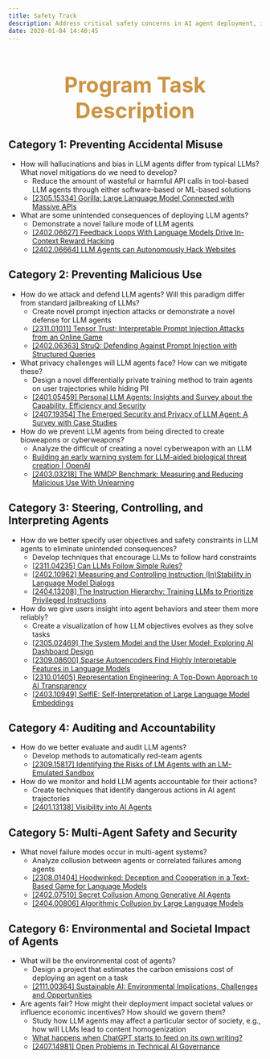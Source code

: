 ```yaml
---
title: Safety Track
description: Address critical safety concerns in AI agent deployment, including preventing misuse, ensuring privacy, improving interpretability, and assessing broader societal impacts. Develop methods for better control, auditing, and accountability of AI agents in various applications and multi-agent systems.
date: 2020-01-04 14:40:45
---
```


<div style="text-align: center;">
  <h1 style="font-weight: bold; font-size: 3em; color: #CB9445;">Program Task Description</h1>
</div>

<h2>Category 1: Preventing Accidental Misuse</h2>
<ul>
   <li>
      How will hallucinations and bias in LLM agents differ from typical LLMs? What novel mitigations do we need to develop? 
      <ul>
         <li>
            Reduce the amount of wasteful or harmful API calls in tool-based LLM agents through either software-based or ML-based solutions
        </li>
        <li>
          <a href="https://arxiv.org/abs/2305.15334">[2305.15334] Gorilla: Large Language Model Connected with Massive APIs</a>
        </li>
      </ul>
   </li>
    <li>
      What are some unintended consequences of deploying LLM agents? 
      <ul>
         <li>
            Demonstrate a novel failure mode of LLM agents 
        </li>
        <li>
          <a href="https://arxiv.org/abs/2402.06627">[2402.06627] Feedback Loops With Language Models Drive In-Context Reward Hacking</a>
        </li>
        <li>
          <a href="https://arxiv.org/abs/2402.06664">[2402.06664] LLM Agents can Autonomously Hack Websites</a>
        </li>
      </ul>
   </li>
</ul>

<h2>Category 2: Preventing Malicious Use</h2>
<ul>
   <li>
      How do we attack and defend LLM agents? Will this paradigm differ from standard jailbreaking of LLMs? 
      <ul>
         <li>
            Create novel prompt injection attacks or demonstrate a novel defense for LLM agents  
        </li>
        <li>
          <a href="https://arxiv.org/abs/2311.01011">[2311.01011] Tensor Trust: Interpretable Prompt Injection Attacks from an Online Game</a>
        </li>
        <li>
          <a href="https://arxiv.org/abs/2402.06363">[2402.06363] StruQ: Defending Against Prompt Injection with Structured Queries</a>
        </li>
      </ul>
   </li>
  <li>
      What privacy challenges will LLM agents face? How can we mitigate these? 
      <ul>
         <li>
            Design a novel differentially private training method to train agents on user trajectories while hiding PII  
        </li>
        <li>
          <a href="https://arxiv.org/abs/2401.05459">[2401.05459] Personal LLM Agents: Insights and Survey about the Capability, Efficiency and Security</a>
        </li>
        <li>
          <a href="https://arxiv.org/abs/2407.19354">[2407.19354] The Emerged Security and Privacy of LLM Agent: A Survey with Case Studies</a>
        </li>
      </ul>
   </li>
  <li>
      How do we prevent LLM agents from being directed to create bioweapons or cyberweapons? 
      <ul>
         <li>
            Analyze the difficult of creating a novel cyberweapon with an LLM  
        </li>
        <li>
          <a href="https://openai.com/index/building-an-early-warning-system-for-llm-aided-biological-threat-creation/">Building an early warning system for LLM-aided biological threat creation | OpenAI</a>
        </li>
        <li>
          <a href="https://arxiv.org/abs/2403.03218">[2403.03218] The WMDP Benchmark: Measuring and Reducing Malicious Use With Unlearning</a>
        </li>
      </ul>
   </li>
</ul>

<h2>Category 3: Steering, Controlling, and Interpreting Agents</h2>
<ul>
   <li>
      How do we better specify user objectives and safety constraints in LLM agents to eliminate unintended consequences? 
      <ul>
         <li>
            Develop techniques that encourage LLMs to follow hard constraints  
        </li>
        <li>
            <a href="https://arxiv.org/abs/2311.04235">[2311.04235] Can LLMs Follow Simple Rules?</a>  
        </li>
        <li>
            <a href="https://arxiv.org/abs/2402.10962">[2402.10962] Measuring and Controlling Instruction (In)Stability in Language Model Dialogs</a>  
        </li>
        <li>
            <a href="https://arxiv.org/abs/2404.13208">[2404.13208] The Instruction Hierarchy: Training LLMs to Prioritize Privileged Instructions</a>  
        </li>
      </ul>
   </li>
  <li>
      How do we give users insight into agent behaviors and steer them more reliably? 
      <ul>
         <li>
            Create a visualization of how LLM objectives evolves as they solve tasks  
        </li>
        <li>
            <a href="https://arxiv.org/abs/2305.02469">[2305.02469] The System Model and the User Model: Exploring AI Dashboard Design</a>  
        </li>
        <li>
            <a href="https://arxiv.org/abs/2309.08600">[2309.08600] Sparse Autoencoders Find Highly Interpretable Features in Language Models</a>  
        </li>
        <li>
            <a href="https://arxiv.org/abs/2310.01405">[2310.01405] Representation Engineering: A Top-Down Approach to AI Transparency</a>  
        </li>
        <li>
            <a href="https://arxiv.org/abs/2403.10949">[2403.10949] SelfIE: Self-Interpretation of Large Language Model Embeddings</a>  
        </li>
      </ul>
   </li>
</ul>

<h2>Category 4: Auditing and Accountability</h2>
<ul>
   <li>
      How do we better evaluate and audit LLM agents?
      <ul>
         <li>
            Develop methods to automatically red-team agents  
        </li>
        <li>
            <a href="[https://example.com](https://arxiv.org/abs/2309.15817)">[2309.15817] Identifying the Risks of LM Agents with an LM-Emulated Sandbox</a>  
        </li>
      </ul>
   </li>
  <li>
      How do we monitor and hold LLM agents accountable for their actions?
      <ul>
         <li>
            Create techniques that identify dangerous actions in AI agent trajectories  
        </li>
        <li>
            <a href="https://arxiv.org/abs/2401.13138">[2401.13138] Visibility into AI Agents</a>  
        </li>
      </ul>
   </li>
</ul>

<h2>Category 5: Multi-Agent Safety and Security</h2>
<ul>
   <li>
      What novel failure modes occur in multi-agent systems? 
      <ul>
         <li>
            Analyze collusion between agents or correlated failures among agents
        </li>
        <li>
            <a href="https://arxiv.org/abs/2308.01404">[2308.01404] Hoodwinked: Deception and Cooperation in a Text-Based Game for Language Models</a>  
        </li>
        <li>
            <a href="https://arxiv.org/abs/2402.07510">[2402.07510] Secret Collusion Among Generative AI Agents</a>  
        </li>
        <li>
            <a href="https://arxiv.org/abs/2404.00806">[2404.00806] Algorithmic Collusion by Large Language Models</a>  
        </li>
      </ul>
   </li>
</ul>

<h2>Category 6: Environmental and Societal Impact of Agents</h2>
<ul>
   <li>
      What will be the environmental cost of agents? 
      <ul>
         <li>
            Design a project that estimates the carbon emissions cost of deploying an agent on a task
        </li>
        <li>
            <a href="https://arxiv.org/abs/2111.00364">[2111.00364] Sustainable AI: Environmental Implications, Challenges and Opportunities</a>  
        </li>
      </ul>
   </li>
  <li>
      Are agents fair? How might their deployment impact societal values or influence economic incentives? How should we govern them? 
      <ul>
         <li>
            Study how LLM agents may affect a particular sector of society, e.g., how will LLMs lead to content homogenization
        </li>
        <li>
            <a href="https://www.vox.com/future-perfect/23674696/chatgpt-ai-creativity-originality-homogenization">What happens when ChatGPT starts to feed on its own writing?</a>  
        </li>
        <li>
            <a href="https://arxiv.org/abs/2407.14981">[2407.14981] Open Problems in Technical AI Governance</a>  
        </li>
      </ul>
   </li>
</ul>
